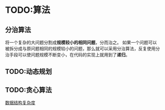 # TODO:算法

## 分治算法

将一个复杂的大问题分割成**规模较小的相同问题**，分而治之。
如果一个问题可以被拆分成与原问题相同的规模较小的问题，那么就可以采用分治算法，反复使用分治手段可以使问题规模不断变小，在代码的实现上就用到了**递归**。

## TODO:动态规划

## TODO:贪心算法

[数据结构复杂度](https://www.bigocheatsheet.com/)
